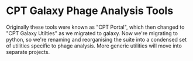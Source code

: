 # CPT Galaxy Phage Analysis Tools

Originally these tools were known as "CPT Portal", which then changed to "CPT Galaxy Utilties" as we migrated to galaxy. Now we're migrating to python, so we're renaming and reorganising the suite into a condensed set of utilities specific to phage analysis. More generic utilities will move into separate projects.
